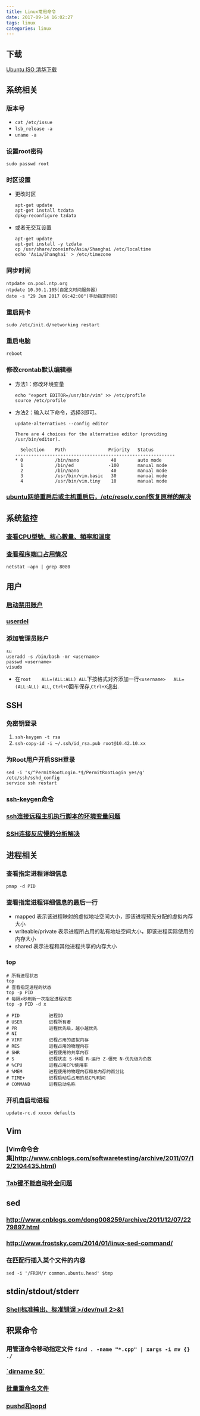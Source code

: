 ```yaml
---
title: Linux常用命令
date: 2017-09-14 16:02:27
tags: linux
categories: linux
---
```


## 下载

[Ubuntu ISO 清华下载](https://mirrors.tuna.tsinghua.edu.cn/ubuntu-releases/)
<!-- more -->

## 系统相关

### 版本号
- `cat /etc/issue`
- `lsb_release -a`
- `uname -a`
### 设置root密码
`sudo passwd root`
### 时区设置
- 更改时区
  ```
  apt-get update
  apt-get install tzdata
  dpkg-reconfigure tzdata
  ```
- 或者无交互设置
  ```
  apt-get update
  apt-get install -y tzdata
  cp /usr/share/zoneinfo/Asia/Shanghai /etc/localtime
  echo 'Asia/Shanghai' > /etc/timezone
  ```
### 同步时间
  ```
  ntpdate cn.pool.ntp.org
  ntpdate 10.30.1.105(自定义时间服务器)
  date -s "29 Jun 2017 09:42:00"(手动指定时间)
  ```
### 重启网卡
`sudo /etc/init.d/networking restart`
### 重启电脑
`reboot`
### 修改crontab默认编辑器
- 方法1：修改环境变量
  ```shell
  echo "export EDITOR=/usr/bin/vim" >> /etc/profile
  source /etc/profile
  ```
- 方法2：输入以下命令，选择3即可。
  ```
  update-alternatives --config editor
  ```

  ```
  There are 4 choices for the alternative editor (providing /usr/bin/editor).

    Selection    Path                Priority   Status
  ------------------------------------------------------------
  * 0            /bin/nano            40        auto mode
    1            /bin/ed             -100       manual mode
    2            /bin/nano            40        manual mode
    3            /usr/bin/vim.basic   30        manual mode
    4            /usr/bin/vim.tiny    10        manual mode
  ```
### [ubuntu网络重启后或主机重启后，/etc/resolv.conf恢复原样的解决](http://blog.csdn.net/bytxl/article/details/44201347)

## 系统监控

### [查看CPU型號、核心數量、頻率和溫度](https://magiclen.org/linux-view-cpu/)
### [查看程序端口占用情况](http://www.cnblogs.com/benio/archive/2010/09/15/1826728.html)
`netstat –apn | grep 8080`

## 用户

### [启动禁用账户](http://blog.csdn.net/rainylin/article/details/6132916)
### [userdel](http://www.cnblogs.com/DaDaOnline/p/5527833.html)
### 添加管理员账户
```
su
useradd -s /bin/bash -mr <username>
passwd <username>
visudo
```
- 在`root    ALL=(ALL:ALL) ALL`下按格式对齐添加一行`<username>   ALL=(ALL:ALL) ALL`, `Ctrl+O`回车保存,`Ctrl+X`退出.

## SSH

### 免密钥登录
1. `ssh-keygen -t rsa`
2. `ssh-copy-id -i ~/.ssh/id_rsa.pub root@10.42.10.xx`
### 为Root用户开启SSH登录
```
sed -i 's/^PermitRootLogin.*$/PermitRootLogin yes/g' /etc/ssh/sshd_config
service ssh restart
```
### [ssh-keygen命令](http://man.linuxde.net/ssh-keygen)
### [ssh连接远程主机执行脚本的环境变量问题](http://blog.csdn.net/liuyuzhu111/article/details/51334635)
### [SSH连接反应慢的分析解决](http://xjsunjie.blog.51cto.com/999372/658354/)

## 进程相关

### 查看指定进程详细信息
`pmap -d PID`
### 查看指定进程详细信息的最后一行
- mapped 表示该进程映射的虚拟地址空间大小，即该进程预先分配的虚拟内存大小
- writeable/private 表示进程所占用的私有地址空间大小，即该进程实际使用的内存大小
- shared 表示进程和其他进程共享的内存大小
### top
```
# 所有进程状态
top
# 查看指定进程的状态
top -p PID
# 每隔x秒刷新一次指定进程状态
top -p PID -d x

# PID           进程ID
# USER          进程所有者
# PR            进程优先级，越小越优先
# NI
# VIRT          进程占用的虚拟内存
# RES           进程占用的物理内存
# SHR           进程使用的共享内存
# S             进程状态 S-休眠 R-运行 Z-僵死 N-优先级为负数
# %CPU          进程占用CPU使用率
# %MEM          进程使用的物理内存和总内存的百分比
# TIME+         进程启动后占用的总CPU时间
# COMMAND       进程启动名称
```
### 开机自启动进程
`update-rc.d xxxxx defaults`

## Vim
### [Vim命令合集]http://www.cnblogs.com/softwaretesting/archive/2011/07/12/2104435.html)
### [Tab键不能自动补全问题](http://logicluo.iteye.com/blog/2145084)

## sed
### http://www.cnblogs.com/dong008259/archive/2011/12/07/2279897.html 
### http://www.frostsky.com/2014/01/linux-sed-command/ 
### 在匹配行插入某个文件的内容
`sed -i '/FROM/r common.ubuntu.head' $tmp`

## stdin/stdout/stderr
### [Shell标准输出、标准错误 >/dev/null 2>&1](http://blog.sina.com.cn/s/blog_4aae007d010192qc.html)

## 积累命令

### 用管道命令移动指定文件 `find . -name "*.cpp" | xargs -i mv {} ./`
### [\`dirname $0\`](http://www.cnblogs.com/xupeizhi/archive/2013/02/19/2917644.html)
### [批量重命名文件]((http://www.lx138.com/page.php?ID=Vkd0U1ZtVkJQVDA9))
### [pushd和popd](http://www.jianshu.com/p/53cccae3c443)
